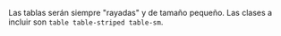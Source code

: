 Las tablas serán siempre "rayadas" y de tamaño pequeño. Las clases a incluir son `table table-striped table-sm`.
